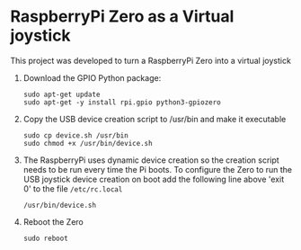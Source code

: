 # RaspberryPi Zero as a Virtual joystick
This project was developed to turn a RaspberryPi Zero into a virtual joystick

1. Download the GPIO Python package:
   ```
   sudo apt-get update
   sudo apt-get -y install rpi.gpio python3-gpiozero
   ```

1. Copy the USB device creation script to /usr/bin and make it executable
   ```
   sudo cp device.sh /usr/bin
   sudo chmod +x /usr/bin/device.sh
   ```
1. The RaspberryPi uses dynamic device creation so the creation script needs to be run every time the Pi boots. To configure the Zero to run the USB joystick device creation on boot add the following line above 'exit 0' to the file ```/etc/rc.local```
   ```
   /usr/bin/device.sh
   ```
1. Reboot the Zero
   ```
   sudo reboot
   ```
